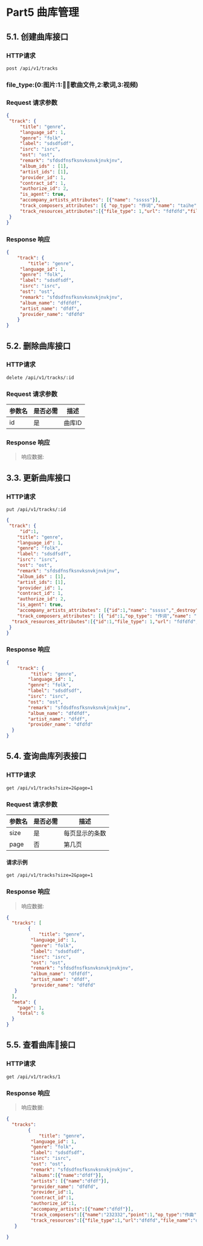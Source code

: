 # Part5 曲库管理

## 5.1. 创建曲库接口

### HTTP请求

`post /api/v1/tracks`

### file_type:(0:图片:1:歌曲文件,2:歌词,3:视频)
### Request 请求参数

```json
{
 "track": {
	 "title": "genre",
	 "language_id": 1,
	 "genre": "folk",
	 "label": "sdsdfsdf",
	 "isrc": "isrc",
	 "ost": "ost",
	 "remark": "sfdsdfnsfksnvksnvkjnvkjnv",
	 "album_ids" : [1],
	 "artist_ids": [1],
	 "provider_id": 1,
	 "contract_id": 1,
	 "authorize_id": 2,
	 "is_agent": true,
	 "accompany_artists_attributes": [{"name": "sssss"}],
	 "track_composers_attributes": [{ "op_type": "作词","name": "taihe", "point": 1}],
	 "track_resources_attributes":[{"file_type": 1,"url": "fdfdfd","file_name": "rrrr"}]
 }
}

```
### Response 响应

```json
{
	"track": {
		"title": "genre",
	 "language_id": 1,
	 "genre": "folk",
	 "label": "sdsdfsdf",
	 "isrc": "isrc",
	 "ost": "ost",
	 "remark": "sfdsdfnsfksnvksnvkjnvkjnv",
	 "album_name": "dfdfdf",
	 "artist_name": "dfdf",
	 "provider_name": "dfdfd"
	}
}

```

## 5.2. 删除曲库接口

### HTTP请求

`delete /api/v1/tracks/:id`

### Request 请求参数


| 参数名  | 是否必需 | 描述   |
| ---- | ---- | ---- |
| id   | 是    | 曲库ID |


### Response 响应

> 响应数据:

## 3.3. 更新曲库接口

### HTTP请求

`put /api/v1/tracks/:id`


```json
{
 "track": {
	 "id":1,
	"title": "genre",
	"language_id": 1,
	"genre": "folk",
	"label": "sdsdfsdf",
	"isrc": "isrc",
	"ost": "ost",
	"remark": "sfdsdfnsfksnvksnvkjnvkjnv",
	"album_ids" : [1],
	"artist_ids": [1],
	"provider_id": 1,
	"contract_id": 1,
	"authorize_id": 2,
	"is_agent": true,
	"accompany_artists_attributes": [{"id":1,"name": "sssss","_destroy": true}],
	"track_composers_attributes": [{ "id":1,"op_type": "作词","name": "taihe", "point": 1,"_destroy": true}],
  "track_resources_attributes":[{"id":1,"file_type": 1,"url": "fdfdfd","file_name": "rrrr","_destroy": true}]
 }
}
```
### Response 响应

```json
{
	"track": {
		 "title": "genre",
		"language_id": 1,
		"genre": "folk",
		"label": "sdsdfsdf",
		"isrc": "isrc",
		"ost": "ost",
		"remark": "sfdsdfnsfksnvksnvkjnvkjnv",
		"album_name": "dfdfdf",
		"artist_name": "dfdf",
		"provider_name": "dfdfd"
  }
}

```

## 5.4. 查询曲库列表接口

### HTTP请求

`get /api/v1/tracks?size=2&page=1`

### Request 请求参数


| 参数名  | 是否必需 | 描述      |
| ---- | ---- | ------- |
| size | 是    | 每页显示的条数 |
| page | 否    | 第几页     |

#### 请求示例

`get /api/v1/tracks?size=2&page=1`

### Response 响应

> 响应数据:

```json
{
  "tracks": [
		{
			"title": "genre",
		 "language_id": 1,
		 "genre": "folk",
		 "label": "sdsdfsdf",
		 "isrc": "isrc",
		 "ost": "ost",
		 "remark": "sfdsdfnsfksnvksnvkjnvkjnv",
		 "album_name": "dfdfdf",
		 "artist_name": "dfdf",
		 "provider_name": "dfdfd"
   }
  ],
  "meta": {
    "page": 1,
    "total": 6
  }
}
```




## 5.5. 查看曲库接口

### HTTP请求

`get /api/v1/tracks/1`

### Response 响应

> 响应数据:

```json
{
  "tracks":
		{
			"title": "genre",
		 "language_id": 1,
		 "genre": "folk",
		 "label": "sdsdfsdf",
		 "isrc": "isrc",
		 "ost": "ost",
		 "remark": "sfdsdfnsfksnvksnvkjnvkjnv",
		 "albums":[{"name":"dfdf"}],
		 "artists": [{"name":"dfdf"}],
		 "provider_name": "dfdfd",
		 "provider_id":1,
		 "contract_id":1,
		 "authorize_id":1,
		 "accompany_artists":[{"name":"dfdf"}],
		 "track_composers":[{"name":"232332","point":1,"op_type":"作曲"}],
		 "track_resources":[{"file_type":1,"url":"dfdfd","file_name":"dfdfdf"}]
   }

}
```

